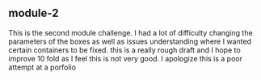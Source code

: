 ## module-2
This is the second module challenge.
I had a lot of difficulty changing the parameters of the boxes as well as issues understanding where I wanted certain containers to be fixed.
this is a really rough draft and I hope to improve 10 fold as I feel this is not very good.
I apologize this is a poor attempt at a porfolio
